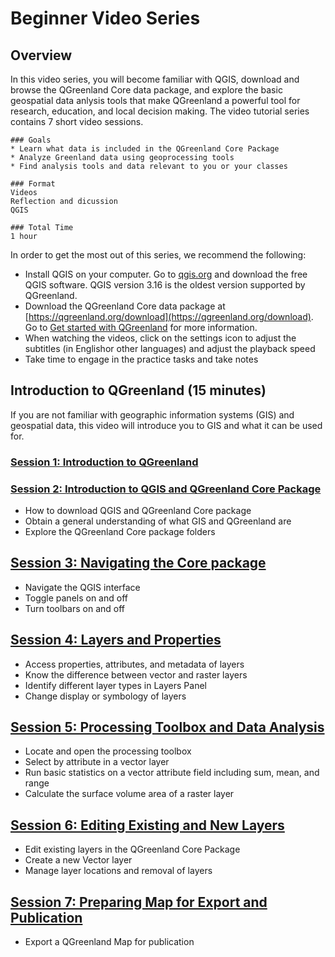 # Beginner Video Series

## Overview
In this video series, you will become familiar with QGIS, download and browse the QGreenland Core data package, and explore the basic geospatial data anlysis tools that make QGreenland a powerful tool for research, education, and local decision making. The video tutorial series contains 7 short video sessions.

```
### Goals
* Learn what data is included in the QGreenland Core Package
* Analyze Greenland data using geoprocessing tools
* Find analysis tools and data relevant to you or your classes

### Format
Videos
Reflection and dicussion
QGIS

### Total Time
1 hour

```

In order to get the most out of this series, we recommend the following:
* Install QGIS on your computer. Go to [qgis.org](https://www.qgis.org/) and download the free QGIS software. QGIS version 3.16 is the oldest version supported by QGreenland.
* Download the QGreenland Core data package at [https://qgreenland.org/download](https://qgreenland.org/download). Go to [Get started with QGreenland](https://qgreenland.readthedocs.io/en/latest/tutorials/get-started.html) for more information.
* When watching the videos, click on the settings icon to adjust the subtitles (in Englishor other languages) and adjust the playback speed
* Take time to engage in the practice tasks and take notes

## Introduction to QGreenland (15 minutes)

If you are not familiar with geographic information systems (GIS) and geospatial data, this video will introduce you to GIS and what it can be used for.
### [Session 1: Introduction to QGreenland](https://www.youtube.com/watch?v=gD0vkP5JUmA&list=PLSRiyMridUCwyu-vqpAFtm8bVERgTvs7q&index=1)


### [Session 2: Introduction to QGIS and QGreenland Core Package](https://www.youtube.com/watch?v=u8exrxhwme4&list=PLSRiyMridUCwyu-vqpAFtm8bVERgTvs7q&index=2)

- How to download QGIS and QGreenland Core package
- Obtain a general understanding of what GIS and QGreenland are
- Explore the QGreenland Core package folders

## [Session 3: Navigating the Core package](https://www.youtube.com/watch?v=WhboP5u5HqE&list=PLSRiyMridUCwyu-vqpAFtm8bVERgTvs7q&index=3)

- Navigate the QGIS interface
- Toggle panels on and off
- Turn toolbars on and off

## [Session 4: Layers and Properties](https://www.youtube.com/watch?v=hAMw-_dFWng&list=PLSRiyMridUCwyu-vqpAFtm8bVERgTvs7q&index=4)

- Access properties, attributes, and metadata of layers
- Know the difference between vector and raster layers
- Identify different layer types in Layers Panel
- Change display or symbology of layers

## [Session 5: Processing Toolbox and Data Analysis](https://www.youtube.com/watch?v=znKeiV3-Amo&list=PLSRiyMridUCwyu-vqpAFtm8bVERgTvs7q&index=5)

- Locate and open the processing toolbox
- Select by attribute in a vector layer
- Run basic statistics on a vector attribute field including sum, mean, and range
- Calculate the surface volume area of a raster layer

## [Session 6: Editing Existing and New Layers](https://www.youtube.com/watch?v=98nF6YJAnns&list=PLSRiyMridUCwyu-vqpAFtm8bVERgTvs7q&index=6)

- Edit existing layers in the QGreenland Core Package
- Create a new Vector layer
- Manage layer locations and removal of layers

## [Session 7: Preparing Map for Export and Publication](https://www.youtube.com/watch?v=6YG_Jc7HcOo&list=PLSRiyMridUCwyu-vqpAFtm8bVERgTvs7q&index=7)

- Export a QGreenland Map for publication
